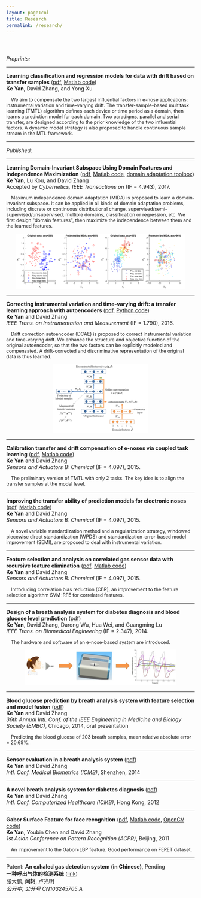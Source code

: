 ```yaml
---
layout: page1col
title: Research
permalink: /research/
---
```

<header class="post-header">
<style type="text/css">
p.intro {text-indent:1em; font-size:0.9em}
</style>
</header>

*Preprints:*

--------

**Learning classification and regression models for data with drift based on transfer samples** ([pdf](\papers\preprint_TMTL.pdf), [Matlab code](/codes/matlab/tmtl.zip))  
**Ke Yan**, David Zhang, and Yong Xu 

<p class="intro">We aim to compensate the two largest influential factors in e-nose applications: instrumental variation and time-varying drift. The transfer-sample-based multitask learning (TMTL) algorithm defines each device or time period as a domain, then learns a prediction model for each domain. Two paradigms, parallel and serial transfer, are designed according to the prior knowledge of the two influential factors. A dynamic model strategy is also proposed to handle continuous sample stream in the MTL framework. <!--In the bottom figure, each circle is a sample; Each Cylinder is a group of transfer samples, which also corresponds to a model; Arrows indicate the model similarity relationships.--></p>

<!--<div align="center"><img title="Model similarity priors in transfer-sample-based multitask learning (TMTL)" src="/images/research/tmtl.png" width="40%" height="40%" alt="Model similarity priors in transfer-sample-based multitask learning (TMTL)" /></div>-->


--------

*Published:*

--------

**Learning Domain-Invariant Subspace Using Domain Features and Independence Maximization** ([pdf](\papers\17_TCyb_MIDA.pdf), [Matlab code](http://www.mathworks.com/matlabcentral/fileexchange/56645-maximum-independence-domain-adaptation--mida-), [domain adaptation toolbox](http://yanke23.com/articles/research/2016/04/17/A-domain-adaptation-matlab-toolbox.html))  
**Ke Yan**, Lu Kou, and David Zhang  
Accepted by *Cybernetics, IEEE Transactions on* (IF = 4.943), <span class="type1">2017</span>.
<p class="intro">Maximum independence domain adaptation (MIDA) is proposed to learn a domain-invariant subspace. It can be applied in all kinds of domain adaptation problems, including discrete or continuous distributional change, supervised/semi-supervised/unsupervised, multiple domains, classification or regression, etc. We first design "domain features", then maximize the independence between them and the learned features.</p>
<div align="center"><img title="Effect of MIDA" src="/images/research/mida.png" width="90%" alt="Effect of MIDA" /></div>
<p></p>

--------

**Correcting instrumental variation and time-varying drift: a transfer learning approach with autoencoders** ([pdf](\papers\preprint_DCAE.pdf), [Python code](https://github.com/viggin/yan-autoencoder))  
**Ke Yan** and David Zhang  
*IEEE Trans. on Instrumentation and Measurement* (IF = 1.790), <span class="type1">2016</span>.

<p class="intro">Drift correction autoencoder (DCAE) is proposed to correct instrumental variation and time-varying drift. We enhance the structure and objective function of the original autoencoder, so that the two factors can be explicitly modeled and compensated. A drift-corrected and discriminative representation of the original data is thus learned.</p>

<div align="center"><img title="The structure of Drift Correction Autoencoder (DCAE)" src="/images/research/dcae.png" width="50%" height="50%" alt="The structure of drift correction autoencoder (DCAE)" /></div>

--------

**Calibration transfer and drift compensation of e-noses via coupled task learning** ([pdf](\papers\16_SNB_TCTL.pdf), [Matlab code](http://www.mathworks.com/matlabcentral/fileexchange/54558-transfer-sample-based-coupled-task-learning--tctl-))  
**Ke Yan** and David Zhang  
*Sensors and Actuators B: Chemical* (IF = 4.097), <span class="type1">2015</span>.

<p class="intro">The preliminary version of TMTL with only 2 tasks. The key idea is to align the transfer samples at the model level.</p>

--------

**Improving the transfer ability of prediction models for electronic noses** ([pdf](\papers\15_SNB_WPDS-SEMI.pdf), [Matlab code](http://www.mathworks.com/matlabcentral/fileexchange/52187-feature-weighted-logistic-regression--ridge-regression--svm-and-svr))  
**Ke Yan** and David Zhang  
*Sensors and Actuators B: Chemical* (IF = 4.097), <span class="type1">2015</span>.
 
<p class="intro">A novel variable standardization method and a regularization strategy, windowed piecewise direct standardization (WPDS) and standardization-error-based model improvement (SEMI), are proposed to deal with instrumental variation.</p>

--------

**Feature selection and analysis on correlated gas sensor data with recursive feature elimination** ([pdf](\papers\15_SNB_SVM-RFE-CBR.pdf), [Matlab code](https://cn.mathworks.com/matlabcentral/fileexchange/50701-feature-selection-with-svm-rfe))  
**Ke Yan** and David Zhang  
*Sensors and Actuators B: Chemical* (IF = 4.097), <span class="type1">2015</span>.

<p class="intro">Introducing correlation bias reduction (CBR), an improvement to the feature selection algorithm SVM-RFE for correlated features.</p>

--------

**Design of a breath analysis system for diabetes diagnosis and blood glucose level prediction** ([pdf](\papers\14_TBME_system.pdf))  
**Ke Yan**, David Zhang, Darong Wu, Hua Wei, and Guangming Lu  
*IEEE Trans. on Biomedical Engineering* (IF = 2.347), <span class="type1">2014</span>. 
<p class="intro">The hardware and software of an e-nose-based system are introduced.</p>
<div align="center">
	<img title="Breath analysis procedure" src="/images/research/breath_analysis_procedure.jpg" width="80%" height="80%" alt="Breath analysis procedure" />
</div>

--------

**Blood glucose prediction by breath analysis system with feature selection and model fusion** ([pdf](\papers\14_EMBC_BGL.pdf))  
**Ke Yan** and David Zhang  
*36th Annual Intl. Conf. of the IEEE Engineering in Medicine and Biology Society (EMBC)*, Chicago, <span class="type1">2014</span>, oral presentation  
<p class="intro">Predicting the blood glucose of 203 breath samples, mean relative absolute error = 20.69%.</p>

--------

**Sensor evaluation in a breath analysis system** ([pdf](\papers\14_ICMB_sensorEval.pdf))  
**Ke Yan** and David Zhang  
*Intl. Conf. Medical Biometrics (ICMB)*, Shenzhen, <span class="type1">2014</span>

--------

**A novel breath analysis system for diabetes diagnosis** ([pdf](\papers\12_ICCH_system.pdf))  
**Ke Yan** and David Zhang  
*Intl. Conf. Computerized Healthcare (ICMB)*, Hong Kong, <span class="type1">2012</span>

--------

**Gabor Surface Feature for face recognition** ([pdf](\papers\11_ACPR_GSF.pdf), [Matlab code](http://www.mathworks.com/matlabcentral/fileexchange/50697-gabor-surface-feature-for-face-recognition), [OpenCV code](https://github.com/viggin/facerecog))  
**Ke Yan**, Youbin Chen and David Zhang  
*1st Asian Conference on Pattern Recognition (ACPR)*, Beijing, <span class="type1">2011</span>  
<p class="intro">An improvement to the Gabor+LBP feature. Good performance on FERET dataset.</p>

--------
Patent: **An exhaled gas detection system (in Chinese)**, Pending  
**一种呼出气体的检测系统** ([link](http://www.google.com/patents/CN103245705A?cl=zh))  
张大鹏, **闫轲**, 卢光明  
*公开中, 公开号 CN103245705 A*

